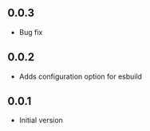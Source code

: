 ## 0.0.3

-   Bug fix

## 0.0.2

-   Adds configuration option for esbuild

## 0.0.1

-   Initial version
